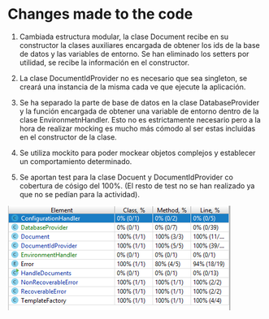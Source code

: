 # Changes made to the code

1. Cambiada estructura modular, la clase Document recibe en su constructor la clases auxiliares encargada de obtener los ids de la base de datos y las variables de entorno. Se han eliminado los setters por utilidad, se recibe la información en el constructor.

2. La clase DocumentIdProvider no es necesario que sea singleton, se creará una instancia de la misma cada ve que ejecute la aplicación.

3. Se ha separado la parte de base de datos en la clase DatabaseProvider y la función encargada de obtener una variable de entorno dentro de la clase EnvironmetnHandler. Esto no es estrictamente necesario pero a la hora de realizar mocking es mucho más cómodo al ser estas incluidas en el constructor de la clase.

4. Se utiliza mockito para poder mockear objetos complejos y establecer un comportamiento determinado.

5. Se aportan test para la clase Docuent y DocumentIdProvider co cobertura de cósigo del 100%. (El resto de test no se han realizado ya que no se pedían para la actividad).

![Cobertura](Cobertura.PNG)